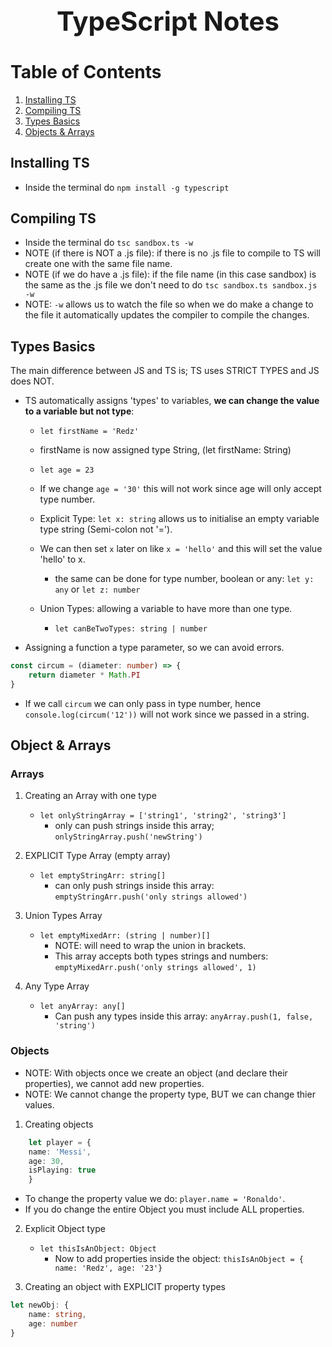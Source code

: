 <h1 align="center" style="font-size: 3em;">TypeScript Notes</h1>

# Table of Contents
1. [Installing TS](#installing-TS)
2. [Compiling TS](#compiling-TS)
3. [Types Basics](#types-basics)
4. [Objects & Arrays](#objects-arrays)

## Installing TS <a name="installing-TS"></a>
* Inside the terminal do `npm install -g typescript`

## Compiling TS <a name="compiling-TS"></a>
* Inside the terminal do `tsc sandbox.ts -w`
* NOTE (if there is NOT a .js file): if there is no .js file to compile to TS will create one with the same file name.
* NOTE (if we do have a .js file): if the file name (in this case sandbox) is the same as the .js file we don't need to do `tsc sandbox.ts sandbox.js -w`
* NOTE: `-w` allows us to watch the file so when we do make a change to the file it automatically updates the compiler to compile the changes.

## Types Basics <a name="types-basics"></a>
The main difference between JS and TS is; TS uses STRICT TYPES and JS does NOT.

* TS automatically assigns 'types' to variables, **we can change the value to a variable but not type**:
    * `let firstName = 'Redz'`
    * firstName is now assigned type String, (let firstName: String)

    * `let age = 23`
    * If we change `age = '30'` this will not work since age will only accept type number.

    * Explicit Type: `let x: string` allows us to initialise an empty variable type string (Semi-colon not '=').
    *  We can then set `x` later on like `x = 'hello'` and this will set the value 'hello' to x.
        * the same can be done for type number, boolean or any: `let y: any` or `let z: number`
    
    * Union Types: allowing a variable to have more than one type.
        * `let canBeTwoTypes: string | number`

* Assigning a function a type parameter, so we can avoid errors.
```typescript 
const circum = (diameter: number) => {
    return diameter * Math.PI
} 
```
*  If we call `circum` we can only pass in type number, hence `console.log(circum('12'))` will not work since we passed in a string.

## Object & Arrays <a name="objects-arrays"></a>
### Arrays
1. Creating an Array with one type
    * `let onlyStringArray = ['string1', 'string2', 'string3']`
        * only can push strings inside this array; `onlyStringArray.push('newString')`

2. EXPLICIT Type Array (empty array)
    * `let emptyStringArr: string[]`
        * can only push strings inside this array: `emptyStringArr.push('only strings allowed')`

3. Union Types Array
    * `let emptyMixedArr: (string | number)[]`
        * NOTE: will need to wrap the union in brackets.
        * This array accepts both types strings and numbers: `emptyMixedArr.push('only strings allowed', 1)`

4. Any Type Array
    * `let anyArray: any[]`
        * Can push any types inside this array: `anyArray.push(1, false, 'string')`

### Objects
* NOTE: With objects once we create an object (and declare their properties), we cannot add new properties.
* NOTE: We cannot change the property type, BUT we can change thier values.

1. Creating objects
```typescript 
    let player = {
    name: 'Messi',
    age: 30,
    isPlaying: true
    }
```
* To change the property value we do: `player.name = 'Ronaldo'`.
* If you do change the entire Object you must include ALL properties.

2.  Explicit Object type
    * `let thisIsAnObject: Object`
        * Now to add properties inside the object: `thisIsAnObject = { name: 'Redz', age: '23'}`

3. Creating an object with EXPLICIT property types
```typescript
let newObj: {
    name: string,
    age: number
}
```


 


    
    



